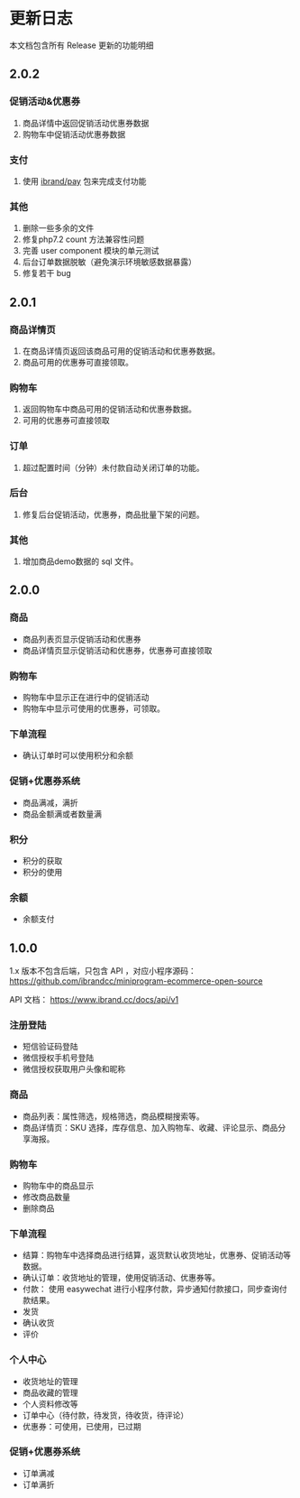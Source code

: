 # 更新日志

本文档包含所有 Release 更新的功能明细

## 2.0.2

### 促销活动&优惠券
1. 商品详情中返回促销活动优惠券数据
2. 购物车中促销活动优惠券数据

### 支付
1. 使用 [ibrand/pay](https://github.com/ibrandcc/pay) 包来完成支付功能

### 其他
1. 删除一些多余的文件
2. 修复php7.2 count 方法兼容性问题
3. 完善 user component 模块的单元测试
4. 后台订单数据脱敏（避免演示环境敏感数据暴露）
5. 修复若干 bug


## 2.0.1

### 商品详情页
1. 在商品详情页返回该商品可用的促销活动和优惠券数据。
2. 商品可用的优惠券可直接领取。

### 购物车
1. 返回购物车中商品可用的促销活动和优惠券数据。
2. 可用的优惠券可直接领取

### 订单
1. 超过配置时间（分钟）未付款自动关闭订单的功能。

### 后台
1. 修复后台促销活动，优惠券，商品批量下架的问题。

### 其他
1. 增加商品demo数据的 sql 文件。


## 2.0.0

### 商品
- 商品列表页显示促销活动和优惠券
- 商品详情页显示促销活动和优惠券，优惠券可直接领取

### 购物车
- 购物车中显示正在进行中的促销活动
- 购物车中显示可使用的优惠券，可领取。

### 下单流程

- 确认订单时可以使用积分和余额

### 促销+优惠券系统
- 商品满减，满折
- 商品金额满或者数量满

### 积分
- 积分的获取
- 积分的使用

### 余额
- 余额支付

## 1.0.0

1.x 版本不包含后端，只包含 API ，对应小程序源码：https://github.com/ibrandcc/miniprogram-ecommerce-open-source

API 文档： https://www.ibrand.cc/docs/api/v1

### 注册登陆
- 短信验证码登陆
- 微信授权手机号登陆
- 微信授权获取用户头像和昵称

### 商品
- 商品列表：属性筛选，规格筛选，商品模糊搜索等。
- 商品详情页：SKU 选择，库存信息、加入购物车、收藏、评论显示、商品分享海报。

### 购物车
- 购物车中的商品显示
- 修改商品数量
- 删除商品

### 下单流程
- 结算：购物车中选择商品进行结算，返货默认收货地址，优惠券、促销活动等数据。
- 确认订单：收货地址的管理，使用促销活动、优惠券等。
- 付款： 使用 easywechat 进行小程序付款，异步通知付款接口，同步查询付款结果。
- 发货
- 确认收货
- 评价

### 个人中心
- 收货地址的管理
- 商品收藏的管理
- 个人资料修改等
- 订单中心（待付款，待发货，待收货，待评论）
- 优惠券：可使用，已使用，已过期

### 促销+优惠券系统
- 订单满减
- 订单满折
